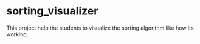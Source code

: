 # sorting_visualizer
This project help the students to visualize the sorting algorithm like how its working.
